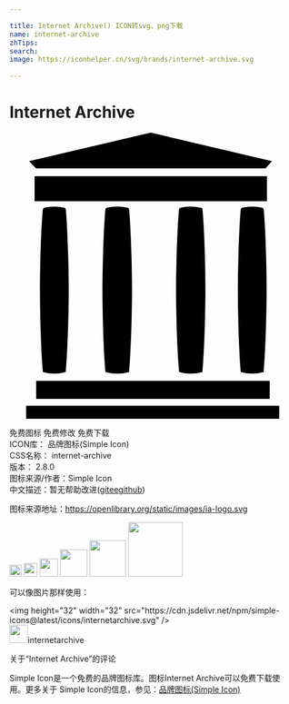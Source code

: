 ```yaml
---

title: Internet Archive() ICON转svg、png下载
name: internet-archive
zhTips: 
search: 
image: https://iconhelper.cn/svg/brands/internet-archive.svg

---
```


# Internet Archive  <small style="font-size: 60%;font-weight: 100"></small>

<div id="svg" class="svg-wrap">
<svg role="img" viewBox="0 0 24 24" xmlns="http://www.w3.org/2000/svg"><title>Internet Archive icon</title><path d="M22.61,24H1.39V22.91H22.61Zm-.8-3.18H2.23v1.51H21.81ZM21.58,3.66H2.1V5.75H21.58ZM11.84,0,1.64,2.39,2.23,3H21.46L22,2.39ZM3.71,20.21a3.44,3.44,0,0,0,1-.13c.16-1.74.25-4.9.25-6.87s-.09-5-.24-6.76a.18.18,0,0,0-.13-.15,3.56,3.56,0,0,0-.84-.1,3.69,3.69,0,0,0-.83.1.18.18,0,0,0-.13.15c-.16,1.76-.24,4.82-.24,6.76s.09,5.13.25,6.87A3.34,3.34,0,0,0,3.71,20.21Zm5.31,0a3.37,3.37,0,0,0,1-.13c.16-1.74.25-4.9.25-6.87s-.09-5-.24-6.76a.18.18,0,0,0-.13-.15A3.54,3.54,0,0,0,9,6.2a3.79,3.79,0,0,0-.84.1.18.18,0,0,0-.13.15c-.15,1.76-.24,4.82-.24,6.76s.09,5.13.25,6.87A3.36,3.36,0,0,0,9,20.21Zm6.15,0a3.37,3.37,0,0,0,1-.13c.16-1.74.25-4.9.25-6.87s-.08-5-.24-6.76A.17.17,0,0,0,16,6.3a3.54,3.54,0,0,0-.83-.1,3.62,3.62,0,0,0-.83.1.18.18,0,0,0-.14.15c-.15,1.76-.24,4.82-.24,6.76s.09,5.13.26,6.87A3.28,3.28,0,0,0,15.17,20.21Zm5.18,0a3.37,3.37,0,0,0,.95-.13c.16-1.74.25-4.9.25-6.87s-.08-5-.24-6.76a.18.18,0,0,0-.13-.15,3.54,3.54,0,0,0-.83-.1,3.79,3.79,0,0,0-.84.1.18.18,0,0,0-.13.15c-.15,1.76-.24,4.82-.24,6.76s.09,5.13.25,6.87A3.36,3.36,0,0,0,20.35,20.21Z"/></svg>
</div>
<detail full-name='internet-archive'></detail>

<div class="detail-page">
<p>
<span><span class="badge-success badge">免费图标</span> <span class="badge-success badge">免费修改</span>  <span class="badge-success badge">免费下载</span> </span>
<br/>
<span>
ICON库：
<span class="badge-secondary badge">品牌图标(Simple Icon)</span> 
</span>
<br/>
<span>
CSS名称：
<span class="badge-secondary badge">internet-archive</span> 
</span>

<br/>
<span>
版本：
<span class="badge-secondary badge">2.8.0</span> 
</span>
<br/>
<span>图标来源/作者：<span class="badge-light badge">Simple Icon</span></span> 
<br/>
<span class="zh-detail">中文描述：暂无<span class="help-link"><span>帮助改进</span>(<a href="https://gitee.com/liuwave/icon-helper/edit/master/json/brands/internet-archive.json" target="_blank" rel="noopener noreferrer">gitee</a><a href="https://github.com/liuwave/icon-helper/edit/master/json/brands/internet-archive.json" target="_blank" rel="noopener noreferrer">github</a></span>)</span><br/>
</p>
</div><div class="description description alert alert-light"><p>图标来源地址：<a href="https://openlibrary.org/static/images/ia-logo.svg" target="_blank" rel="noopener noreferrer">https://openlibrary.org/static/images/ia-logo.svg</a></p></div>
<div class="alert alert-dark">
<img height="21" width="21" src="https://cdn.jsdelivr.net/npm/simple-icons@latest/icons/internetarchive.svg" />
<img height="24" width="24" src="https://cdn.jsdelivr.net/npm/simple-icons@latest/icons/internetarchive.svg" />
<img height="32" width="32" src="https://cdn.jsdelivr.net/npm/simple-icons@latest/icons/internetarchive.svg" />
<img height="48" width="48" src="https://cdn.jsdelivr.net/npm/simple-icons@latest/icons/internetarchive.svg" />
<img height="64" width="64" src="https://cdn.jsdelivr.net/npm/simple-icons@latest/icons/internetarchive.svg" />
<img height="96" width="96" src="https://cdn.jsdelivr.net/npm/simple-icons@latest/icons/internetarchive.svg" />

</div>
<div>
  <p>可以像图片那样使用：    
  </p>
  <div class="alert alert-primary" style="font-size: 14px">
    &lt;img height="32" width="32" src="https://cdn.jsdelivr.net/npm/simple-icons@latest/icons/internetarchive.svg" /&gt;
    <copy-btn content='<img height="32" width="32" src="https://cdn.jsdelivr.net/npm/simple-icons@latest/icons/internetarchive.svg" />'></copy-btn>
  </div>
  <div class="alert alert-secondary">
    <img height="32" width="32" src="https://cdn.jsdelivr.net/npm/simple-icons@latest/icons/internetarchive.svg" />internetarchive
    <copy-btn content="internetarchive" btn-title="复制图标名称"></copy-btn>
  </div>
</div>

<Vssue title="关于“Internet Archive”的评论" >关于“Internet Archive”的评论</Vssue>


<div><p>Simple Icon是一个免费的品牌图标库。图标Internet Archive可以免费下载使用。更多关于  Simple Icon的信息，参见：<a target="_blank" href="https://iconhelper.cn/brands.html">品牌图标(Simple Icon)</a>
</p></div>
